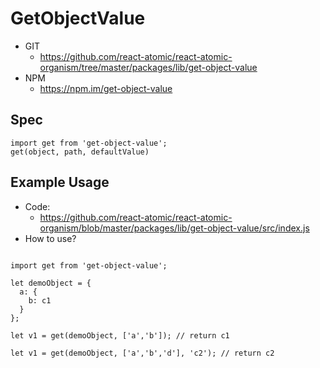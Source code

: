 GetObjectValue
===============
   * GIT
      * https://github.com/react-atomic/react-atomic-organism/tree/master/packages/lib/get-object-value 
   * NPM
      * https://npm.im/get-object-value

## Spec
```
import get from 'get-object-value';
get(object, path, defaultValue)
```

## Example Usage
   * Code:
      * https://github.com/react-atomic/react-atomic-organism/blob/master/packages/lib/get-object-value/src/index.js
   * How to use?
```

import get from 'get-object-value';

let demoObject = {
  a: {
    b: c1
  }
};

let v1 = get(demoObject, ['a','b']); // return c1

let v1 = get(demoObject, ['a','b','d'], 'c2'); // return c2

```




